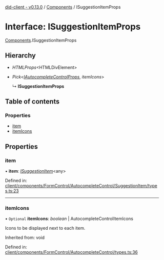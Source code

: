 [did-client - v0.13.0](../README.md) / [Components](../modules/components.md) / ISuggestionItemProps

# Interface: ISuggestionItemProps

[Components](../modules/components.md).ISuggestionItemProps

## Hierarchy

* *HTMLProps*<HTMLDivElement\>

* *Pick*<[*IAutocompleteControlProps*](components.iautocompletecontrolprops.md), *itemIcons*\>

  ↳ **ISuggestionItemProps**

## Table of contents

### Properties

- [item](components.isuggestionitemprops.md#item)
- [itemIcons](components.isuggestionitemprops.md#itemicons)

## Properties

### item

• **item**: [*ISuggestionItem*](components.isuggestionitem.md)<any\>

Defined in: [client/components/FormControl/AutocompleteControl/SuggestionItem/types.ts:23](https://github.com/Puzzlepart/did/blob/dev/client/components/FormControl/AutocompleteControl/SuggestionItem/types.ts#L23)

___

### itemIcons

• `Optional` **itemIcons**: *boolean* \| AutocompleteControlItemIcons

Icons to be displayed next to each item.

Inherited from: void

Defined in: [client/components/FormControl/AutocompleteControl/types.ts:36](https://github.com/Puzzlepart/did/blob/dev/client/components/FormControl/AutocompleteControl/types.ts#L36)
